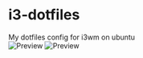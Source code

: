 # i3-dotfiles
My dotfiles config for i3wm on ubuntu <br />
![Preview](https://raw.githubusercontent.com/nopain2110/i3-dotfiles/master/preview.png)
![Preview](https://raw.githubusercontent.com/nopain2110/i3-dotfiles/master/preview1.png)
